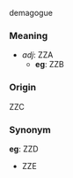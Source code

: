 demagogue
### Meaning
+ _adj_: ZZA
	+ __eg__: ZZB

### Origin

ZZC

### Synonym

__eg__: ZZD

+ ZZE


